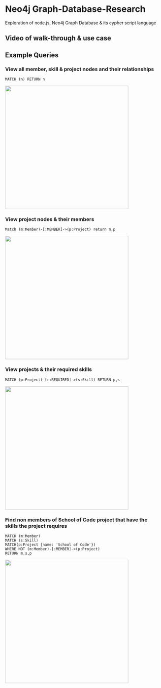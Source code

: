 # Neo4j Graph-Database-Research
Exploration of node.js, Neo4j Graph Database &amp; its cypher script language

## Video of walk-through & use case

## Example Queries
### View all member, skill & project nodes and their relationships
```
MATCH (n) RETURN n
```

<img src="https://user-images.githubusercontent.com/59738073/176880223-d41348f9-a28c-4085-8d02-67873121acdf.png" width="400">

### View project nodes & their members

```
Match (m:Member)-[:MEMBER]->(p:Project) return m,p
```
<img src="https://user-images.githubusercontent.com/59738073/176884219-1e1d8e1a-100e-4180-aa12-9af27ad7b345.png" width="400">

### View projects & their required skills

```
MATCH (p:Project)-[r:REQUIRED]->(s:Skill) RETURN p,s
```
<img src="https://user-images.githubusercontent.com/59738073/176885064-21d50514-0cd8-4630-8fb8-38d21d80ea09.png" width="400">

### Find non members of School of Code project that have the skills the project requires

```
MATCH (m:Member)
MATCH (s:Skill)
MATCH(p:Project {name: 'School of Code'})
WHERE NOT (m:Member)-[:MEMBER]->(p:Project)
RETURN m,s,p
```
<img src="https://user-images.githubusercontent.com/59738073/176887688-eb7a40a8-f0a1-4526-b4a6-54e1a113e9e2.png" width="400">

